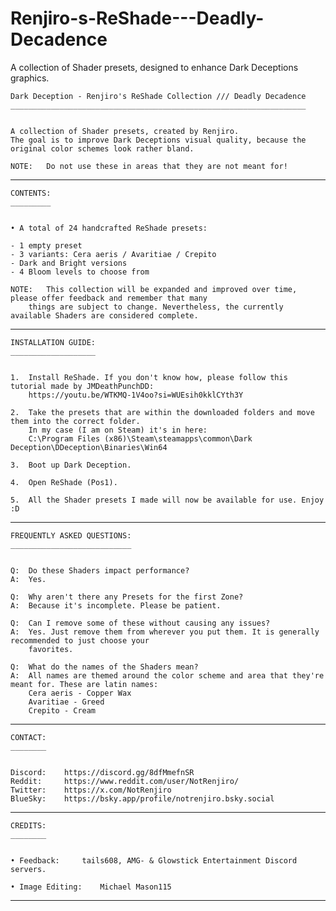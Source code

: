 # Renjiro-s-ReShade---Deadly-Decadence
A collection of Shader presets, designed to enhance Dark Deceptions graphics.


	Dark Deception - Renjiro's ReShade Collection /// Deadly Decadence
	__________________________________________________________________


	A collection of Shader presets, created by Renjiro.
	The goal is to improve Dark Deceptions visual quality, because the original color schemes look rather bland.

	NOTE:	Do not use these in areas that they are not meant for!


------------------------------------------------------------------------------------------------------------------------


	CONTENTS:
	_________


	• A total of 24 handcrafted ReShade presets:

	- 1 empty preset
	- 3 variants: Cera aeris / Avaritiae / Crepito
	- Dark and Bright versions
	- 4 Bloom levels to choose from

	NOTE:	This collection will be expanded and improved over time, please offer feedback and remember that many
		things are subject to change. Nevertheless, the currently available Shaders are considered complete.


------------------------------------------------------------------------------------------------------------------------


	INSTALLATION GUIDE:
	___________________


	1.	Install ReShade. If you don't know how, please follow this tutorial made by JMDeathPunchDD:
		https://youtu.be/WTKMQ-1V4oo?si=WUEsih0kklCYth3Y

	2.	Take the presets that are within the downloaded folders and move them into the correct folder.
		In my case (I am on Steam) it's in here:
		C:\Program Files (x86)\Steam\steamapps\common\Dark Deception\DDeception\Binaries\Win64

	3.	Boot up Dark Deception.

	4.	Open ReShade (Pos1).

	5.	All the Shader presets I made will now be available for use. Enjoy :D


------------------------------------------------------------------------------------------------------------------------


	FREQUENTLY ASKED QUESTIONS:
	___________________________


	Q:	Do these Shaders impact performance?
	A:	Yes.

	Q:	Why aren't there any Presets for the first Zone?
	A:	Because it's incomplete. Please be patient.

	Q:	Can I remove some of these without causing any issues?
	A:	Yes. Just remove them from wherever you put them. It is generally recommended to just choose your
		favorites.

	Q:	What do the names of the Shaders mean?
	A:	All names are themed around the color scheme and area that they're meant for. These are latin names:
		Cera aeris - Copper Wax
		Avaritiae - Greed
		Crepito - Cream


------------------------------------------------------------------------------------------------------------------------


	CONTACT:
	________


	Discord:	https://discord.gg/8dfMmefnSR
	Reddit:		https://www.reddit.com/user/NotRenjiro/
	Twitter:	https://x.com/NotRenjiro
	BlueSky:	https://bsky.app/profile/notrenjiro.bsky.social


------------------------------------------------------------------------------------------------------------------------


	CREDITS:
	________


	• Feedback:		tails608, AMG- & Glowstick Entertainment Discord servers.

	• Image Editing:	Michael Mason115


------------------------------------------------------------------------------------------------------------------------
